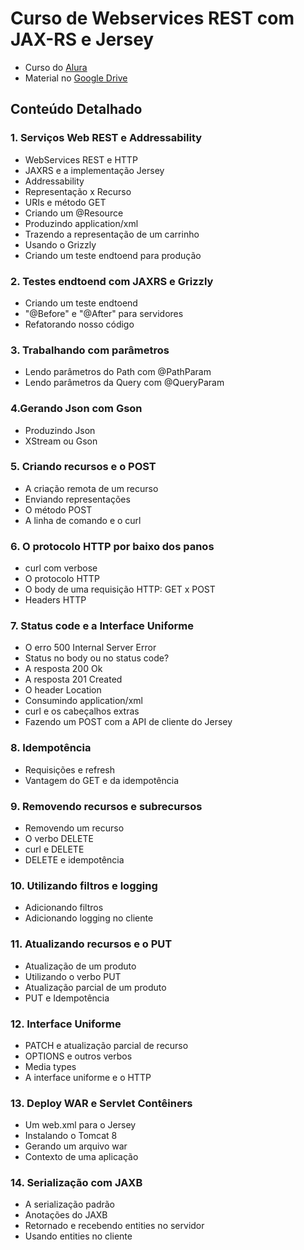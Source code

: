 # Curso de Webservices REST com JAX-RS e Jersey

- Curso do [Alura](https://www.alura.com.br/curso-online-webservices-rest-com-jaxrs-e-jersey)
- Material no [Google Drive](https://drive.google.com/drive/folders/0B64IZUa8-nkHd3ladHBPLXBXU2c)

## Conteúdo Detalhado

### 1. Serviços Web REST e Addressability
- WebServices REST e HTTP
- JAXRS e a implementação Jersey
- Addressability
- Representação x Recurso
- URIs e método GET
- Criando um @Resource
- Produzindo application/xml
- Trazendo a representação de um carrinho
- Usando o Grizzly
- Criando um teste endtoend para produção

### 2. Testes endtoend com JAXRS e Grizzly
- Criando um teste endtoend
- "@Before" e "@After" para servidores
- Refatorando nosso código

### 3. Trabalhando com parâmetros
- Lendo parâmetros do Path com @PathParam
- Lendo parâmetros da Query com @QueryParam

### 4.Gerando Json com Gson
- Produzindo Json
- XStream ou Gson

### 5. Criando recursos e o POST
- A criação remota de um recurso
- Enviando representações
- O método POST
- A linha de comando e o curl

### 6. O protocolo HTTP por baixo dos panos
- curl com verbose
- O protocolo HTTP
- O body de uma requisição HTTP: GET x POST
- Headers HTTP

### 7. Status code e a Interface Uniforme
- O erro 500 Internal Server Error
- Status no body ou no status code?
- A resposta 200 Ok
- A resposta 201 Created
- O header Location
- Consumindo application/xml
- curl e os cabeçalhos extras
- Fazendo um POST com a API de cliente do Jersey

### 8. Idempotência
- Requisições e refresh
- Vantagem do GET e da idempotência

### 9. Removendo recursos e subrecursos
- Removendo um recurso
- O verbo DELETE
- curl e DELETE
- DELETE e idempotência

### 10. Utilizando filtros e logging
- Adicionando filtros
- Adicionando logging no cliente

### 11. Atualizando recursos e o PUT
- Atualização de um produto
- Utilizando o verbo PUT
- Atualização parcial de um produto
- PUT e Idempotência

### 12. Interface Uniforme
- PATCH e atualização parcial de recurso
- OPTIONS e outros verbos
- Media types
- A interface uniforme e o HTTP

### 13. Deploy WAR e Servlet Contêiners
- Um web.xml para o Jersey
- Instalando o Tomcat 8
- Gerando um arquivo war
- Contexto de uma aplicação

### 14. Serialização com JAXB
- A serialização padrão
- Anotações do JAXB
- Retornado e recebendo entities no servidor
- Usando entities no cliente